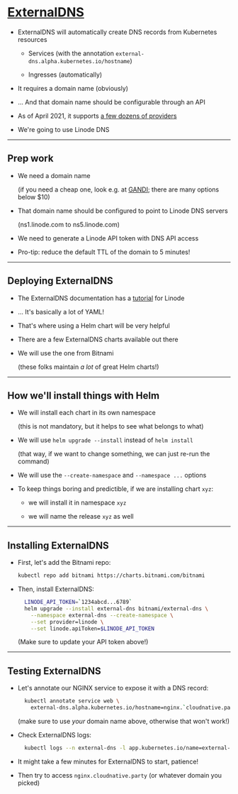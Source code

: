 # [ExternalDNS](https://github.com/kubernetes-sigs/external-dns)

- ExternalDNS will automatically create DNS records from Kubernetes resources

  - Services (with the annotation `external-dns.alpha.kubernetes.io/hostname`)

  - Ingresses (automatically)

- It requires a domain name (obviously)

- ... And that domain name should be configurable through an API

- As of April 2021, it supports [a few dozens of providers](https://github.com/kubernetes-sigs/external-dns#status-of-providers)

- We're going to use Linode DNS

---

## Prep work

- We need a domain name

  (if you need a cheap one, look e.g. at [GANDI](https://shop.gandi.net/?search=funwithlinode); there are many options below $10)

- That domain name should be configured to point to Linode DNS servers

  (ns1.linode.com to ns5.linode.com)

- We need to generate a Linode API token with DNS API access

- Pro-tip: reduce the default TTL of the domain to 5 minutes!

---

## Deploying ExternalDNS

- The ExternalDNS documentation has a [tutorial](https://github.com/kubernetes-sigs/external-dns/blob/master/docs/tutorials/linode.md) for Linode

- ... It's basically a lot of YAML!

- That's where using a Helm chart will be very helpful

- There are a few ExternalDNS charts available out there

- We will use the one from Bitnami

  (these folks maintain *a lot* of great Helm charts!)

---

## How we'll install things with Helm

- We will install each chart in its own namespace

  (this is not mandatory, but it helps to see what belongs to what)

- We will use `helm upgrade --install` instead of `helm install`

  (that way, if we want to change something, we can just re-run the command)

- We will use the `--create-namespace` and `--namespace ...` options

- To keep things boring and predictible, if we are installing chart `xyz`:

  - we will install it in namespace `xyz`

  - we will name the release `xyz` as well

---

## Installing ExternalDNS

- First, let's add the Bitnami repo:
  ```bash
  kubectl repo add bitnami https://charts.bitnami.com/bitnami
  ```

- Then, install ExternalDNS:
  ```bash
    LINODE_API_TOKEN=`1234abcd...6789`
    helm upgrade --install external-dns bitnami/external-dns \
      --namespace external-dns --create-namespace \
      --set provider=linode \
      --set linode.apiToken=$LINODE_API_TOKEN
  ```

  (Make sure to update your API token above!)

---

## Testing ExternalDNS

- Let's annotate our NGINX service to expose it with a DNS record:
  ```bash
    kubectl annotate service web \
      external-dns.alpha.kubernetes.io/hostname=nginx.`cloudnative.party`
  ```

  (make sure to use *your* domain name above, otherwise that won't work!)

- Check ExternalDNS logs:
  ```bash
    kubectl logs --n external-dns -l app.kubernetes.io/name=external-dns
  ```

- It might take a few minutes for ExternalDNS to start, patience!

- Then try to access `nginx.cloudnative.party` (or whatever domain you picked)
